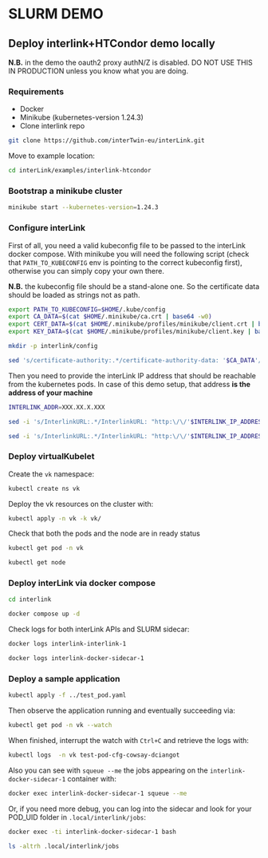 # SLURM DEMO

## Deploy interlink+HTCondor demo locally

__N.B.__ in the demo the oauth2 proxy authN/Z is disabled. DO NOT USE THIS IN PRODUCTION unless you know what you are doing.

### Requirements

- Docker
- Minikube (kubernetes-version 1.24.3)
- Clone interlink repo

```bash
git clone https://github.com/interTwin-eu/interLink.git
```

Move to example location:

```bash
cd interLink/examples/interlink-htcondor
```

### Bootstrap a minikube cluster

```bash
minikube start --kubernetes-version=1.24.3
```

### Configure interLink

First of all, you need a valid kubeconfig file to be passed to the interLink docker compose. With minikube you will
need the following script (check that `PATH_TO_KUBECONFIG` env is pointing to the correct kubeconfig first), 
otherwise you can simply copy your own there.

__N.B.__ the kubeconfig file should be a stand-alone one. So the certificate data should be loaded as strings not as path.

```bash
export PATH_TO_KUBECONFIG=$HOME/.kube/config
export CA_DATA=$(cat $HOME/.minikube/ca.crt | base64 -w0)
export CERT_DATA=$(cat $HOME/.minikube/profiles/minikube/client.crt | base64 -w0)
export KEY_DATA=$(cat $HOME/.minikube/profiles/minikube/client.key | base64 -w0)

mkdir -p interlink/config

sed 's/certificate-authority:.*/certificate-authority-data: '$CA_DATA'/g'  $PATH_TO_KUBECONFIG | sed 's/client-certificate:.*/client-certificate-data: '$CERT_DATA'/g' - | sed 's/client-key:.*/client-key-data: '$KEY_DATA'/g' - > interlink/config/kubeconfig.yaml 
```

Then you need to provide the interLink IP address that should be reachable from the kubernetes pods. In case of this demo setup, that address __is the address of your machine__

```bash
INTERLINK_ADDR=XXX.XX.X.XXX

sed -i 's/InterlinkURL:.*/InterlinkURL: "http:\/\/'$INTERLINK_IP_ADDRESS'"/g'  interlink/config/InterLinkConfig.yaml | sed -i 's/InterlinkURL:.*/SidecarURL: "http:\/\/'$INTERLINK_IP_ADDRESS'"/g' interlink/config/InterLinkConfig.yaml

sed -i 's/InterlinkURL:.*/InterlinkURL: "http:\/\/'$INTERLINK_IP_ADDRESS'"/g'  vk/InterLinkConfig.yaml | sed -i 's/InterlinkURL:.*/SidecarURL: "http:\/\/'$INTERLINK_IP_ADDRESS'"/g' vk/InterLinkConfig.yaml
```

### Deploy virtualKubelet

Create the `vk` namespace:

```bash
kubectl create ns vk
```

Deploy the vk resources on the cluster with:

```bash
kubectl apply -n vk -k vk/
```

Check that both the pods and the node are in ready status

```bash
kubectl get pod -n vk

kubectl get node
```

### Deploy interLink via docker compose

```bash
cd interlink

docker compose up -d
```

Check logs for both interLink APIs and SLURM sidecar:

```bash
docker logs interlink-interlink-1 

docker logs interlink-docker-sidecar-1
```

### Deploy a sample application

```bash
kubectl apply -f ../test_pod.yaml 
```

Then observe the application running and eventually succeeding via:

```bash
kubectl get pod -n vk --watch
```

When finished, interrupt the watch with `Ctrl+C` and retrieve the logs with:

```bash
kubectl logs  -n vk test-pod-cfg-cowsay-dciangot
```

Also you can see with `squeue --me` the jobs appearing on the `interlink-docker-sidecar-1` container with:

```bash
docker exec interlink-docker-sidecar-1 squeue --me
```

Or, if you need more debug, you can log into the sidecar and look for your POD_UID folder in `.local/interlink/jobs`:

```bash
docker exec -ti interlink-docker-sidecar-1 bash

ls -altrh .local/interlink/jobs
```
